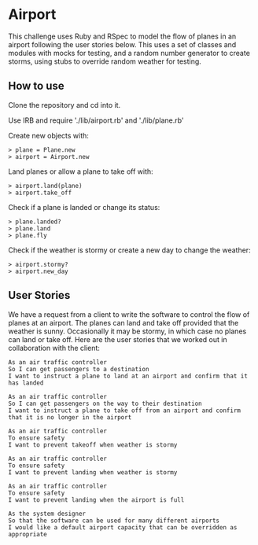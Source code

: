Airport
=================

This challenge uses Ruby and RSpec to model the flow of planes in an airport following the user stories below. This uses a set of classes and modules with mocks for testing, and a random number generator to create storms, using stubs to override random weather for testing.

How to use
---------

Clone the repository and cd into it.

Use IRB and require './lib/airport.rb' and './lib/plane.rb'

Create new objects with:

```shell
> plane = Plane.new
> airport = Airport.new
```

Land planes or allow a plane to take off with:

```shell
> airport.land(plane)
> airport.take_off
```

Check if a plane is landed or change its status:

```shell
> plane.landed?
> plane.land
> plane.fly
```

Check if the weather is stormy or create a new day to change the weather:
```shell
> airport.stormy?
> airport.new_day
```

User Stories
-----

We have a request from a client to write the software to control the flow of planes at an airport. The planes can land and take off provided that the weather is sunny. Occasionally it may be stormy, in which case no planes can land or take off.  Here are the user stories that we worked out in collaboration with the client:

```
As an air traffic controller
So I can get passengers to a destination
I want to instruct a plane to land at an airport and confirm that it has landed

As an air traffic controller
So I can get passengers on the way to their destination
I want to instruct a plane to take off from an airport and confirm that it is no longer in the airport

As an air traffic controller
To ensure safety
I want to prevent takeoff when weather is stormy

As an air traffic controller
To ensure safety
I want to prevent landing when weather is stormy

As an air traffic controller
To ensure safety
I want to prevent landing when the airport is full

As the system designer
So that the software can be used for many different airports
I would like a default airport capacity that can be overridden as appropriate
```
